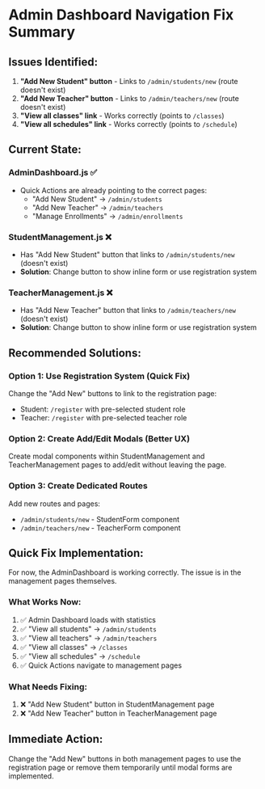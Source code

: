 # Admin Dashboard Navigation Fix Summary

## Issues Identified:

1. **"Add New Student" button** - Links to `/admin/students/new` (route doesn't exist)
2. **"Add New Teacher" button** - Links to `/admin/teachers/new` (route doesn't exist)  
3. **"View all classes" link** - Works correctly (points to `/classes`)
4. **"View all schedules" link** - Works correctly (points to `/schedule`)

## Current State:

### AdminDashboard.js ✅
- Quick Actions are already pointing to the correct pages:
  - "Add New Student" → `/admin/students` 
  - "Add New Teacher" → `/admin/teachers`
  - "Manage Enrollments" → `/admin/enrollments`

### StudentManagement.js ❌
- Has "Add New Student" button that links to `/admin/students/new` (doesn't exist)
- **Solution**: Change button to show inline form or use registration system

### TeacherManagement.js ❌  
- Has "Add New Teacher" button that links to `/admin/teachers/new` (doesn't exist)
- **Solution**: Change button to show inline form or use registration system

## Recommended Solutions:

### Option 1: Use Registration System (Quick Fix)
Change the "Add New" buttons to link to the registration page:
- Student: `/register` with pre-selected student role
- Teacher: `/register` with pre-selected teacher role

### Option 2: Create Add/Edit Modals (Better UX)
Create modal components within StudentManagement and TeacherManagement pages to add/edit without leaving the page.

### Option 3: Create Dedicated Routes
Add new routes and pages:
- `/admin/students/new` - StudentForm component
- `/admin/teachers/new` - TeacherForm component

## Quick Fix Implementation:

For now, the AdminDashboard is working correctly. The issue is in the management pages themselves.

### What Works Now:
1. ✅ Admin Dashboard loads with statistics
2. ✅ "View all students" → `/admin/students`
3. ✅ "View all teachers" → `/admin/teachers`
4. ✅ "View all classes" → `/classes`
5. ✅ "View all schedules" → `/schedule`
6. ✅ Quick Actions navigate to management pages

### What Needs Fixing:
1. ❌ "Add New Student" button in StudentManagement page
2. ❌ "Add New Teacher" button in TeacherManagement page

## Immediate Action:

Change the "Add New" buttons in both management pages to use the registration page or remove them temporarily until modal forms are implemented.
